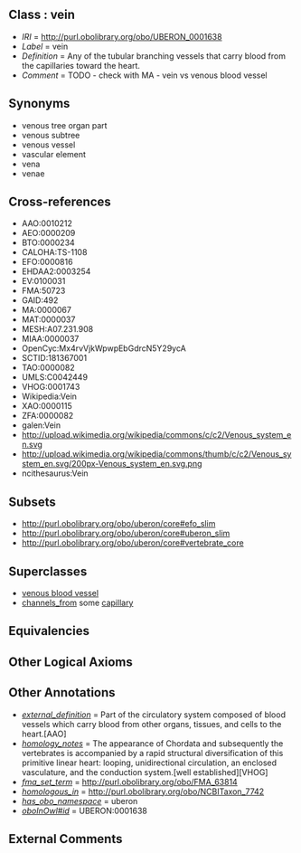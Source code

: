 
## Class : vein

 * *IRI* = http://purl.obolibrary.org/obo/UBERON_0001638
 * *Label* = vein
 * *Definition* = Any of the tubular branching vessels that carry blood from the capillaries toward the heart.
 * *Comment* = TODO - check with MA - vein vs venous blood vessel

## Synonyms

 * venous tree organ part
 * venous subtree
 * venous vessel
 * vascular element
 * vena
 * venae

## Cross-references

 * AAO:0010212
 * AEO:0000209
 * BTO:0000234
 * CALOHA:TS-1108
 * EFO:0000816
 * EHDAA2:0003254
 * EV:0100031
 * FMA:50723
 * GAID:492
 * MA:0000067
 * MAT:0000037
 * MESH:A07.231.908
 * MIAA:0000037
 * OpenCyc:Mx4rvVjkWpwpEbGdrcN5Y29ycA
 * SCTID:181367001
 * TAO:0000082
 * UMLS:C0042449
 * VHOG:0001743
 * Wikipedia:Vein
 * XAO:0000115
 * ZFA:0000082
 * galen:Vein
 * http://upload.wikimedia.org/wikipedia/commons/c/c2/Venous_system_en.svg
 * http://upload.wikimedia.org/wikipedia/commons/thumb/c/c2/Venous_system_en.svg/200px-Venous_system_en.svg.png
 * ncithesaurus:Vein

## Subsets

 * http://purl.obolibrary.org/obo/uberon/core#efo_slim
 * http://purl.obolibrary.org/obo/uberon/core#uberon_slim
 * http://purl.obolibrary.org/obo/uberon/core#vertebrate_core

## Superclasses

 * [venous blood vessel](../../UBERON/20/UBERON_0003920.md)
 * [channels_from](../../core#channels/om/core#channels_from.md) some [capillary](../../UBERON/82/UBERON_0001982.md)

## Equivalencies


## Other Logical Axioms


## Other Annotations

 * *[external_definition](../../UBPROP/01/UBPROP_0000001.md)* = Part of the circulatory system composed of blood vessels which carry blood from other organs, tissues, and cells to the heart.[AAO]
 * *[homology_notes](../../UBPROP/03/UBPROP_0000003.md)* = The appearance of Chordata and subsequently the vertebrates is accompanied by a rapid structural diversification of this primitive linear heart: looping, unidirectional circulation, an enclosed vasculature, and the conduction system.[well established][VHOG]
 * *[fma_set_term](../../core#fma/rm/core#fma_set_term.md)* = http://purl.obolibrary.org/obo/FMA_63814
 * *[homologous_in](../../core#homologous/in/core#homologous_in.md)* = http://purl.obolibrary.org/obo/NCBITaxon_7742
 * *[has_obo_namespace](../../ce/oboInOwl#hasOBONamespace.md)* = uberon
 * *[oboInOwl#id](../../id/oboInOwl#id.md)* = UBERON:0001638

## External Comments

